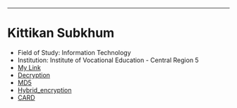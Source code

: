 
---
# Kittikan Subkhum
+ Field of Study: Information Technology
+ Institution: Institute of Vocational Education - Central Region 5
+ [My Link](HelloWorld)
+ [Decryption](Decryption)
+ [MD5](MD5)
+ [Hybrid_encryption](Hybrid_encryption)
+ [CARD](HPN)
